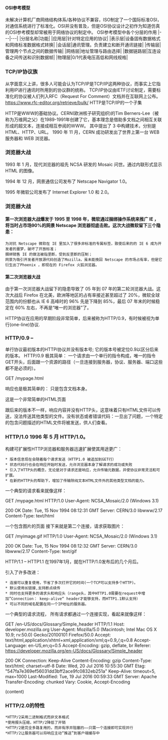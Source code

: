 #### OSI参考模型
未解决计算机厂商网络结构体系/各种协议不兼容，ISO制定了一个国际标准OSI，对通信系统进行了标准化。OSI并没有普及，但是OSI协议设计之初作为知道仿真的OSI参考模型却常被用于网络协议的制定中。
OSI参考模型中各个分层的作用
|---|---|
|分层名称|功能|
|应用层|针对特定应用的协议|
|表示层|设备固有数据格式和网络标准数据格式转换|
|会话层|通讯管理。负责建立和断开通讯链接|
|传输层|管理两个节点之间的数据传输|
|网络层|地址管理与路由选择|
|数据链路层|互连设备之间传送和识别数据帧|
|物理层|0/1代表电压高低和网线规格|

### TCP/IP协议族
从字面意义上讲，很多人可能会认为TCP/IP是TCP/IP这两种协议，而事实上它指利用IP进行通讯时所用到的协议群的统称。
TCP/IP协议由IETF讨论制定，需要标准化的协议被人们列入RFC（Request For Comment）文档并在互联网上公布。https://www.rfc-editor.org/retrieve/bulk/
HTTP是TCP/IP的一个子集

HTTP是WWW的基础协议。CERN(欧洲核子研究组织)的Tim Berners-Lee（被称为万维网之父）在1989-1991年创建了它，基本理念是借助多文档之间相互关联形成的超文本，连接成相互参阅的WWW。
其中提出了 3 中构建技术，分别是 HTML、HTTP、URL。
1990 年 11 月，CERN 成功研发出了世界上第一台 WEB 服务器和 WEB 浏览器。

### 浏览器大战

1993 年 1 月，现代浏览器的祖先 NCSA 研发的 Mosaic 问世。通过内联形式显示 HTML 的图像。

1994 年 12 月，网景通信公司发布了 Netscape Navigator 1.0。

1995 年微软公司发布了 Internet Explorer 1.0 和 2.0。

### 浏览器大战
#### 第一次浏览器大战爆发于 1995 至 1998 年，微软通过捆绑操作系统来推广 IE ，将当时占市场90%的网景 Netscape 浏览器彻底击败。这次大战微软留下三个隐患：

	为对抗 Netscape 微软在 IE 里加入了很多非标准的专属标签，致使后来的的 IE 6 成为开发者的噩梦，破坏了开放标准；
	捆绑销售 IE 的做法被指垄断，受到反垄断的压制；
	网景为吸引开发者开放源代码创造了Mozilla，虽未能挽回 Netscape 的市场占有率，但是它衍生出了Phoenix ，即现在的 Firefox 火狐浏览器。
	
#### 第二次浏览器大战	

由于第一次浏览器大战留下的隐患导致了 05 年到 07 年的第二轮浏览器大战。这次大战后 Firefox 在北美，欧洲等地区的占有率接近甚至超过了 20%，微软全球范围内的份额也从 IE 6 高峰时的 96% 先是下降到 85%，最后 07 年末的时候稳定在 60% 左右，不再是“唯一的浏览器”了。

HTTP协议在应用的早期阶段非常简单，后来被称为HTTP/0.9，有时候被视为单行(one-line)协议.
### HTTP/0.9 – 
单行协议最初版本的HTTPi协议并没有版本号; 它的版本号被定位0.9以区分后来的版本。 HTTP/0.9 极其简单： 一个请求由一个单行的指令构成，唯一的指令GET开头，后面跟一个资源的路径（一旦连接到服务器，协议、服务器、端口这些都不是必须的）。

GET /mypage.html

响应也是极其简单的： 只是包含文档本身。

<HTML>
这是一个非常简单的HTML页面
</HTML>

跟后来的版本不一样，响应内容并没有HTTP头，这意味着只有HTML文件可以传送，没法传送其他类型的文件。没有状态或者错误代码：一旦出了问题，一个特定的包含问题描述的HTML文件将被发送，供人们查看。


### HTTP/1.0 1996 年 5 月 HTTP/1.0。
构建可扩展性HTTP浏览器和服务器迅速扩展使其用途更广：

	* 版本信息现在会随着每个请求发送（HTTP1.0 被追加到GET行）
	* 状态代码行也会在响应开始时发送，允许浏览器本身了解请求的成功或失败
	* 引入了HTTP头的概念，无论是对于请求还是响应，允许传输元数据，并使协议非常灵活和可扩展。
	* 在新的HTTP头的帮助下，增加了传输除纯文本HTML文件外的其他类型文档的能力。

一个典型的请求看来就像这样：

GET /mypage.html HTTP/1.0
User-Agent: NCSA_Mosaic/2.0 (Windows 3.1)

200 OK
Date: Tue, 15 Nov 1994 08:12:31 GMT
Server: CERN/3.0 libwww/2.17
Content-Type: text/html
<HTML> 

一个包含图片的页面
接下来就是第二个连接，请求获取图片：

GET /myimage.gif HTTP/1.0
User-Agent: NCSA_Mosaic/2.0 (Windows 3.1)

200 OK
Date: Tue, 15 Nov 1994 08:12:32 GMT
Server: CERN/3.0 libwww/2.17
Content-Type: text/gif

HTTP/1.1 – HTTP1.1 在1997年1月，就在HTTP/1.0发布后的几个月后。

引入了许多改进：

	* 连接可以重复使用，节省了多次打开它的时间(一个TCP可以支持多个HTTP)。
	* 默认使用长链接,支持断点续传
	* 同时也支持更多的请求头和响应头（range头，其中HTTP1.0需要在request中增加”Connection： keep-alive“ header才能够支持，而HTTP1.1默认支持）
	* 可以不同的域名配置在同一个IP地址的服务器。

一个典型的请求流程， 所有请求都通过一个连接实现，看起来就像这样：

GET /en-US/docs/Glossary/Simple_header HTTP/1.1
Host: developer.mozilla.org
User-Agent: Mozilla/5.0 (Macintosh; Intel Mac OS X 10.9; rv:50.0) Gecko/20100101 Firefox/50.0
Accept: text/html,application/xhtml+xml,application/xml;q=0.9,*/*;q=0.8
Accept-Language: en-US,en;q=0.5
Accept-Encoding: gzip, deflate, br
Referer: https://developer.mozilla.org/en-US/docs/Glossary/Simple_header

200 OK
Connection: Keep-Alive
Content-Encoding: gzip
Content-Type: text/html; charset=utf-8
Date: Wed, 20 Jul 2016 10:55:30 GMT
Etag: "547fa7e369ef56031dd3bff2ace9fc0832eb251a"
Keep-Alive: timeout=5, max=1000
Last-Modified: Tue, 19 Jul 2016 00:59:33 GMT
Server: Apache
Transfer-Encoding: chunked
Vary: Cookie, Accept-Encoding

(content)


### HTTP/2.0的特性
	*HTTP/2采用二进制格式而非文本格式
	*使用报头压缩，HTTP/2降低了开销
	*HTTP/2是完全多路复用的，而非有序并阻塞的——只需一个连接即可实现并行
	*HTTP/2让服务器可以将响应主动“推送”到客户端缓存中






